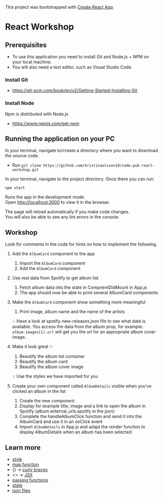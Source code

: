This project was bootstrapped with [Create React App](https://github.com/facebook/create-react-app).

# React Workshop

## Prerequisites

- To use this application you need to install Git and Node.js + NPM on your local machine.
- You will also need a text editor, such as Visual Studio Code.

### Install Git
- https://git-scm.com/book/en/v2/Getting-Started-Installing-Git

### Install Node
Npm is distributed with Node.js
- https://www.npmjs.com/get-npm


## Running the application on your PC
In your terminal, navigate to/create a directory where you want to download the source code.
- Run `git clone https://github.com/kristinaolsson10/code-pub-react-workshop.git`

In your terminal, navigate to the project directory. Once there you can run:

`npm start`

Runs the app in the development mode.<br>
Open [http://localhost:3000](http://localhost:3000) to view it in the browser.

The page will reload automatically if you make code changes.<br>
You will also be able to see any lint errors in the console.

## Workshop

Look for comments in the code for hints on how to implement the following.

1. Add the `AlbumCard` component to the app
   1. Import the `AlbumCard` component
   1. Add the `AlbumCard` component

1. Use real data from Spotify to get album list
    1. Fetch album data into the state in  CompnentDidMount in App.js
    1. The app should now be able to print several AlbumCard components

1. Make the `AlbumCard` component show something more meaningful
   1. Print image, album name and the name of the artists

   💡 Have a look at spotify-new-releases.json file to see what data is available. You access the data from the album prop, for example: ```album.images[1].url``` will get you the url for an appropriate album cover image.

1. Make it look great ✨

   1. Beautify the album list container
   1. Beautify the album card
   1. Beautify the album cover image

   💡 Use the styles we have imported for you

1. Create your own component called `AlbumDetails` visible when you've clicked an album in the list
    1. Create the new component
    1. Display for example title, image and a link to open the album in Spotify (album.external_urls.spotify in the json)
    1. Complete the handleAlbumClick function and send it into the AlbumCard and use it in an onClick event
    1. Import `AlbumDetails` in App.js and adapt the render function to display AlbumDetails when an album has been selected

## Learn more

- [style](https://reactjs.org/docs/faq-styling.html)
- [map function](https://developer.mozilla.org/en-US/docs/Web/JavaScript/Reference/Global_Objects/Array/map)
- {} → [curly braces](https://stackoverflow.com/questions/43904825/what-do-curly-braces-mean-in-jsx-react)
- <> → [JSX](https://reactjs.org/docs/introducing-jsx.html)
- [passing functions](https://reactjs.org/docs/faq-functions.html)
- [state](https://reactjs.org/docs/faq-state.html)
- [json files](https://fileinfo.com/extension/json)